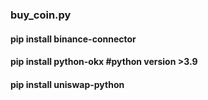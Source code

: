 ### buy_coin.py

#### pip install binance-connector
#### pip install python-okx    #python version >3.9
#### pip install uniswap-python

